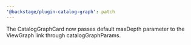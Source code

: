 ```yaml
---
'@backstage/plugin-catalog-graph': patch
---
```


The CatalogGraphCard now passes default maxDepth parameter to the ViewGraph link through catalogGraphParams.
